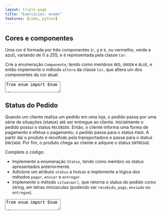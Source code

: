 ```yaml
---
layout: triple-page
title: "Exercícios: enums"
features: [code, python]
---
```


## Cores e componentes

Uma cor é formada por três componentes (`r`, `g` e `b`, ou vermelho, verde e azul), variando de 0 a 255, e é representada pela classe `Cor`. 

Crie a enumeração `Componente`, tendo como membros `RED`, `GREEN` e `BLUE`, e então implemente o método `altera` da classe `Cor`, que altera um dos componentes da cor atual.

<textarea class="code lang-python">
from enum import Enum

class Componente:
  pass

class Cor:
  def __init__(self, r, g, b):
    self.r = r
    self.g = g
    self.b = b
  
  def altera(self, componente, valor):
    pass

  def __eq__(self, o):
    return self.r == o.r and self.g == o.g and self.b == o.b

### Testes
c = Cor(1, 2, 3)
c.altera(Componente.RED, 128)
assert c.r == 128 and c.g == 2 and c.b == 3

c = Cor(1, 2, 3)
c.altera(Componente.GREEN, 100)
assert c.r == 1 and c.g == 100 and c.b == 3

c = Cor(1, 2, 3)
c.altera(Componente.BLUE, 255)
assert c.r == 1 and c.g == 2 and c.b == 255

assert isinstance(Componente.RED, Enum)
</textarea>

## Status do Pedido

Quando um cliente realiza um pedido em uma loja, o pedido passa por uma série de situações (status) até ser entregue ao cliente. Inicialmente o pedido possui o status `RECEBIDO`. Então, o cliente informa uma forma de pagamento e efetua o pagamento; o pedido passa para o status `PAGO`. A partir daí o produto é recolhido pela transportadora e passa para o status `ENVIADO`. Por fim, o produto chega ao cliente e adquire o status `ENTREGUE`.

Complete o código:

- Implemente a enumeração `Status`, tendo como membro os status apresentados anteriormente.
- Adicione um atributo `status` a `Pedido` e implemente a lógica dos métodos `pagar`, `enviar` e `entregar`
- Implemente o método `situacao()`, que retorna o status do pedido como string, em letras minúsculas (podendo ser `recebido`, `pago`, `enviado` ou `entregue`).

<textarea class="code lang-python">
from enum import Enum

class Status:
  pass

class Pedido:
  def __init__(self, valor=0.0):
    self.valor = valor

  def pagar(self, forma_de_pagamento):
    pass
  
  def enviar(self, transportadora):
    pass
  
  def entregar(self):
    pass
  
  def situacao(self):
    return ''

### Testes
import unittest

class TestPedido(unittest.TestCase):
  def test_pedido_novo(self):
    p = Pedido()
    self.assertEqual(p.status, Status.RECEBIDO)
  
  def test_pedido_pago(self):
    p = Pedido()
    p.pagar('pix')
    self.assertEqual(p.status, Status.PAGO)

  def test_pedido_enviado(self):
    p = Pedido()
    p.enviar('ufbalog')
    self.assertEqual(p.status, Status.RECEBIDO)
    p.pagar('pix')
    p.enviar('ufbalog')
    self.assertEqual(p.status, Status.ENVIADO)

  def test_pedido_entregue(self):
    p = Pedido()
    p.entregar()
    self.assertEqual(p.status, Status.RECEBIDO)
    p.pagar('pix')
    p.entregar()
    self.assertEqual(p.status, Status.PAGO)
    p.enviar('ufbalog')
    p.entregar()
    self.assertEqual(p.status, Status.ENTREGUE)

  def test_situacao(self):
    p = Pedido()
    self.assertEqual(p.situacao(), 'recebido')
    p.pagar('pix')
    self.assertEqual(p.situacao(), 'pago')
    p.enviar('ufbalog')
    self.assertEqual(p.situacao(), 'enviado')
    p.entregar()
    self.assertEqual(p.situacao(), 'entregue')

  def test_enum(self):
    self.assertTrue(isinstance(Status.RECEBIDO, Status))
    self.assertTrue(isinstance(Status.RECEBIDO, Enum))

if __name__ == '__main__':
  import sys
  unittest.main(exit=False)
</textarea>
